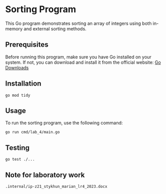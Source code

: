 # Sorting Program

This Go program demonstrates sorting an array of integers using both in-memory and external sorting methods.

## Prerequisites

Before running this program, make sure you have Go installed on your system. If not, you can download and install it from the official website: [Go Downloads](https://golang.org/dl/)

## Installation

```
go mod tidy  
```


## Usage

To run the sorting program, use the following command:
```
go run cmd/lab_4/main.go
```


## Testing
```
go test ./...
```

## Note for laboratory work
```
.internal/ip-z21_stykhun_marian_lr4_2023.docx
```